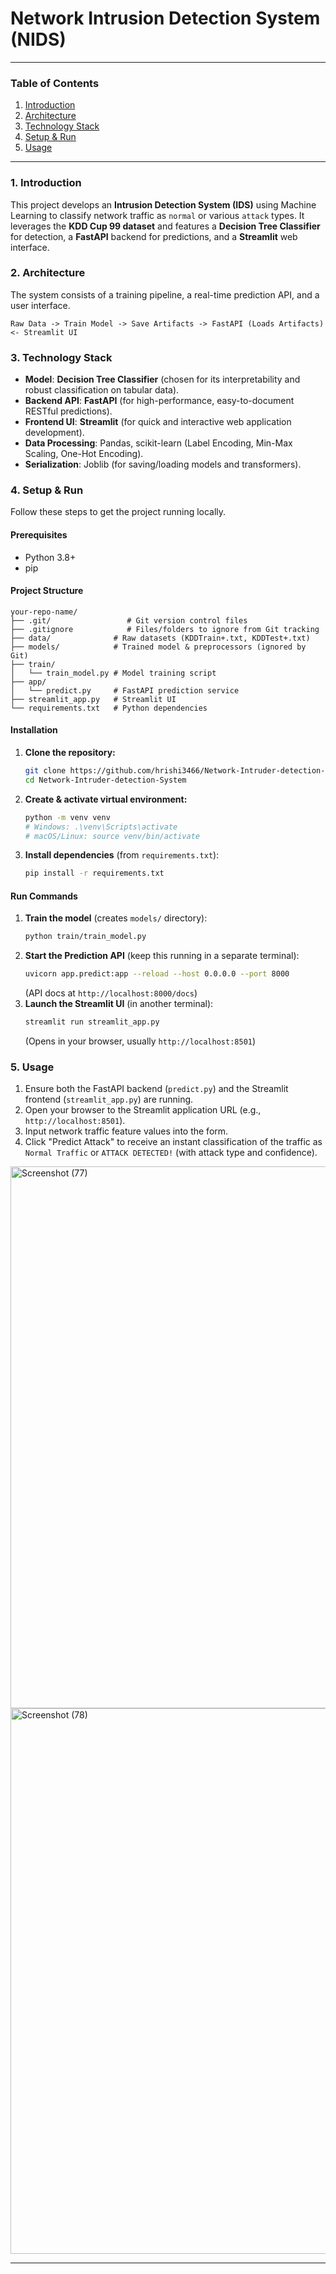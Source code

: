 # Network Intrusion Detection System (NIDS)

[](https://www.google.com/search?q=https://github.com/hrishi3466/Network-Intruder-detection-System/blob/main/LICENSE) [](https://www.python.org/)
[](https://fastapi.tiangolo.com/)
[](https://streamlit.io/)

-----

### **Table of Contents**

1.  [Introduction](https://www.google.com/search?q=%231-introduction)
2.  [Architecture](https://www.google.com/search?q=%232-architecture)
3.  [Technology Stack](https://www.google.com/search?q=%233-technology-stack)
4.  [Setup & Run](https://www.google.com/search?q=%234-setup--run)
5.  [Usage](https://www.google.com/search?q=%235-usage)


-----

### 1\. Introduction

This project develops an **Intrusion Detection System (IDS)** using Machine Learning to classify network traffic as `normal` or various `attack` types. It leverages the **KDD Cup 99 dataset** and features a **Decision Tree Classifier** for detection, a **FastAPI** backend for predictions, and a **Streamlit** web interface.

### 2\. Architecture

The system consists of a training pipeline, a real-time prediction API, and a user interface.

```
Raw Data -> Train Model -> Save Artifacts -> FastAPI (Loads Artifacts) <- Streamlit UI
```



### 3\. Technology Stack

  * **Model**: **Decision Tree Classifier** (chosen for its interpretability and robust classification on tabular data).
  * **Backend API**: **FastAPI** (for high-performance, easy-to-document RESTful predictions).
  * **Frontend UI**: **Streamlit** (for quick and interactive web application development).
  * **Data Processing**: Pandas, scikit-learn (Label Encoding, Min-Max Scaling, One-Hot Encoding).
  * **Serialization**: Joblib (for saving/loading models and transformers).

### 4\. Setup & Run

Follow these steps to get the project running locally.

#### Prerequisites

  * Python 3.8+
  * pip

#### Project Structure

```
your-repo-name/
├── .git/                 # Git version control files
├── .gitignore            # Files/folders to ignore from Git tracking
├── data/              # Raw datasets (KDDTrain+.txt, KDDTest+.txt)
├── models/            # Trained model & preprocessors (ignored by Git)
├── train/
│   └── train_model.py # Model training script
├── app/
│   └── predict.py     # FastAPI prediction service
├── streamlit_app.py   # Streamlit UI
└── requirements.txt   # Python dependencies
```

#### Installation

1.  **Clone the repository:**
    ```bash
    git clone https://github.com/hrishi3466/Network-Intruder-detection-System.git
    cd Network-Intruder-detection-System
    ```
2.  **Create & activate virtual environment:**
    ```bash
    python -m venv venv
    # Windows: .\venv\Scripts\activate
    # macOS/Linux: source venv/bin/activate
    ```
3.  **Install dependencies** (from `requirements.txt`):
    ```bash
    pip install -r requirements.txt
    ```

#### Run Commands

1.  **Train the model** (creates `models/` directory):
    ```bash
    python train/train_model.py
    ```
2.  **Start the Prediction API** (keep this running in a separate terminal):
    ```bash
    uvicorn app.predict:app --reload --host 0.0.0.0 --port 8000
    ```
    (API docs at `http://localhost:8000/docs`)
3.  **Launch the Streamlit UI** (in another terminal):
    ```bash
    streamlit run streamlit_app.py
    ```
    (Opens in your browser, usually `http://localhost:8501`)

### 5\. Usage

1.  Ensure both the FastAPI backend (`predict.py`) and the Streamlit frontend (`streamlit_app.py`) are running.
2.  Open your browser to the Streamlit application URL (e.g., `http://localhost:8501`).
3.  Input network traffic feature values into the form.
4.  Click "Predict Attack" to receive an instant classification of the traffic as `Normal Traffic` or `ATTACK DETECTED!` (with attack type and confidence).



<img width="1920" height="867" alt="Screenshot (77)" src="https://github.com/user-attachments/assets/b5b771cc-572e-4415-8bd4-50cc675f29b2" />

<img width="1920" height="873" alt="Screenshot (78)" src="https://github.com/user-attachments/assets/3946198a-87a6-47c8-8893-f302e5dd9381" />

-----

